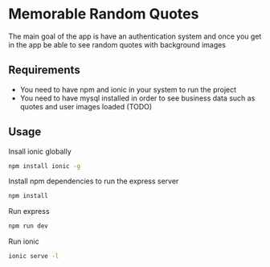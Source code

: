 # Memorable Random Quotes
The main goal of the app is have an authentication system and once you get in the app be able to see random quotes with background images

## Requirements
* You need to have npm and ionic in your system to run the project
* You need to have mysql installed in order to see business data such as quotes and user images loaded (TODO)

## Usage
Insall ionic globally
```bash
npm install ionic -g
```

Install npm dependencies to run the express server
```bash
npm install
```

Run express
```bash
npm run dev
```

Run ionic
```bash
ionic serve -l
```